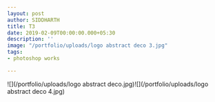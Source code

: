 ```yaml
---
layout: post
author: SIDDHARTH
title: T3
date: 2019-02-09T00:00:00.000+05:30
description: ''
image: "/portfolio/uploads/logo abstract deco 3.jpg"
tags:
- photoshop works

---
```

![](/portfolio/uploads/logo abstract deco.jpg)![](/portfolio/uploads/logo abstract deco 4.jpg)